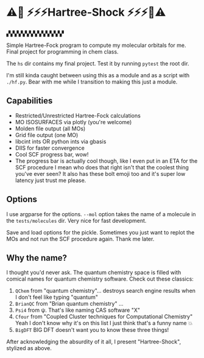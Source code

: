 # ⚠️🤯 ⚡⚡⚡Hartree-Shock ⚡⚡⚡🤯⚠️
▞▞▞▞▞▞▞▞▞▞▞▞▞▞

Simple Hartree-Fock program to compute my molecular orbitals for me. Final project for programming in chem class.

The `hs` dir contains my final project. Test it by running `pytest` the root dir.

I'm still kinda caught between using this as a module and as a script with `./hf.py`. Bear with me while I transition to making this just a module.

## Capabilities

 - Restricted/Unrestricted Hartree-Fock calculations
 - MO ISOSURFACES via plotly (you're welcome)
 - Molden file output (all MOs)
 - Grid file output (one MO)
 - libcint ints OR python ints via gbasis
 - DIIS for faster convergence
 - Cool SCF progress bar, wow!
 - The progress bar is actually cool though, like I even put in an ETA for the SCF procedure I mean who does that right isn't that the coolest thing you've ever seen? It also has these bolt emoji too and it's super low latency just trust me please.

## Options

I use argparse for the options. `--mol` option takes the name of a molecule in the `tests/molecules` dir. Very nice for fast development.

Save and load options for the pickle. Sometimes you just want to replot the MOs and not run the SCF procedure again. Thank me later.

## Why the name?

I thought you'd never ask. The quantum chemistry space is filled with comical names for quantum chemistry software. Check out these classics:

 1. `QChem` from "quantum chemistry"... destroys search engine results when I don't feel like typing "quantum"
 2. `BrianQC` from "Brian quantum chemistry" ...
 3. `Psi4` from ψ. That's like naming CAS software "X"
 4. `Cfour` from "Coupled Cluster techniques for Computational Chemistry"
    Yeah I don't know why it's on this list I just think that's a funny name 💥
 5. `BigDFT` BIG DFT doesn't want you to know these three things!

After acknowledging the absurdity of it all, I present "Hartree-Shock", stylized as above.

